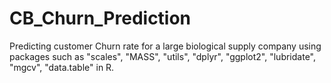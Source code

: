 # CB_Churn_Prediction
Predicting customer Churn rate for a large biological supply company using packages such as "scales", "MASS", "utils", "dplyr", "ggplot2", "lubridate", "mgcv", "data.table" in R. 



